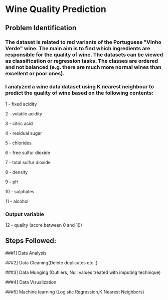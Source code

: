 # Wine Quality Prediction

## Problem Identification

### The dataset is related to red variants of the Portuguese "Vinho Verde" wine. The main aim is to find which ingredients are responsible for the quality of wine. The datasets can be viewed as classification or regression tasks. The classes are ordered and not balanced (e.g. there are much more normal wines than excellent or poor ones).

### I analyzed a wine data dataset using K nearest neighbour to predict the quality of wine based on the following contents:

1 - fixed acidity

2 - volatile acidity

3 - citric acid

4 - residual sugar

5 - chlorides

6 - free sulfur dioxide

7 - total sulfur dioxide

8 - density

9 - pH

10 - sulphates

11 - alcohol

### Output variable 

12 - quality (score between 0 and 10)

## Steps Followed:

###1] Data Analysis

###2] Data Cleaning(Delete duplicates etc..)

###3] Data Munging (Outliers, Null values treated with imputing technique)

###4] Data Visualization

###5] Machine learning (Logistic Regression,K Nearest Neighbors)

